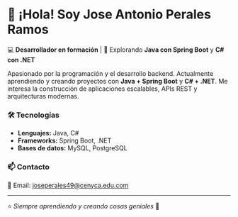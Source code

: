 # 👋 ¡Hola! Soy Jose Antonio Perales Ramos

💻 **Desarrollador en formación** | 🚀 Explorando **Java con Spring Boot** y **C# con .NET**  

Apasionado por la programación y el desarrollo backend. Actualmente aprendiendo y creando proyectos con **Java + Spring Boot** y **C# + .NET**. Me interesa la construcción de aplicaciones escalables, APIs REST y arquitecturas modernas.  

### 🛠️ Tecnologías  
- **Lenguajes:** Java, C#  
- **Frameworks:** Spring Boot, .NET  
- **Bases de datos:** MySQL, PostgreSQL    

### 📫 Contacto  
📧 Email: joseperales49@cenyca.edu.com 

---

⭐ *Siempre aprendiendo y creando cosas geniales* 🚀  
